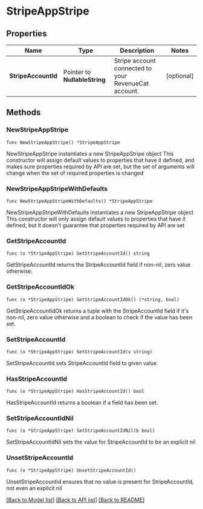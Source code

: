 # StripeAppStripe

## Properties

Name | Type | Description | Notes
------------ | ------------- | ------------- | -------------
**StripeAccountId** | Pointer to **NullableString** | Stripe account connected to your RevenueCat account. | [optional] 

## Methods

### NewStripeAppStripe

`func NewStripeAppStripe() *StripeAppStripe`

NewStripeAppStripe instantiates a new StripeAppStripe object
This constructor will assign default values to properties that have it defined,
and makes sure properties required by API are set, but the set of arguments
will change when the set of required properties is changed

### NewStripeAppStripeWithDefaults

`func NewStripeAppStripeWithDefaults() *StripeAppStripe`

NewStripeAppStripeWithDefaults instantiates a new StripeAppStripe object
This constructor will only assign default values to properties that have it defined,
but it doesn't guarantee that properties required by API are set

### GetStripeAccountId

`func (o *StripeAppStripe) GetStripeAccountId() string`

GetStripeAccountId returns the StripeAccountId field if non-nil, zero value otherwise.

### GetStripeAccountIdOk

`func (o *StripeAppStripe) GetStripeAccountIdOk() (*string, bool)`

GetStripeAccountIdOk returns a tuple with the StripeAccountId field if it's non-nil, zero value otherwise
and a boolean to check if the value has been set.

### SetStripeAccountId

`func (o *StripeAppStripe) SetStripeAccountId(v string)`

SetStripeAccountId sets StripeAccountId field to given value.

### HasStripeAccountId

`func (o *StripeAppStripe) HasStripeAccountId() bool`

HasStripeAccountId returns a boolean if a field has been set.

### SetStripeAccountIdNil

`func (o *StripeAppStripe) SetStripeAccountIdNil(b bool)`

 SetStripeAccountIdNil sets the value for StripeAccountId to be an explicit nil

### UnsetStripeAccountId
`func (o *StripeAppStripe) UnsetStripeAccountId()`

UnsetStripeAccountId ensures that no value is present for StripeAccountId, not even an explicit nil

[[Back to Model list]](../README.md#documentation-for-models) [[Back to API list]](../README.md#documentation-for-api-endpoints) [[Back to README]](../README.md)



